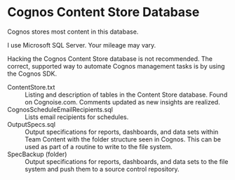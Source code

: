 # Cognos Content Store Database
Cognos stores most content in this database.

I use Microsoft SQL Server.  Your mileage may vary.

Hacking the Cognos Content Store database is not recommended.  The correct, supported way to automate Cognos management tasks is by using the Cognos SDK.


<dl>
  <dt>ContentStore.txt</dt>
  <dd>Listing and description of tables in the Content Store database.  Found on Cognoise.com.  Comments updated as new insights are realized.</dd
  
  <dt>CognosScheduleEmailRecipients.sql</dt>
  <dd>Lists email recipients for schedules.</dd>
  
  <dt>OutputSpecs.sql</dt>
  <dd>Output specifications for reports, dashboards, and data sets within Team Content with the folder structure seen in Cognos.  This can be used as part of a routine to write to the file system.</dd>
  
  <dt>SpecBackup (folder)</dt>
  <dd>Output specifications for reports, dashboards, and data sets to the file system and push them to a source control repository.</dd>
</dl>
